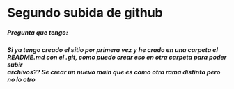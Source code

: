 <h1>Segundo subida de github</h1>
<h5>Pregunta que tengo:<h5>
<p>Si ya tengo creado el sitio por primera vez y he crado en una carpeta el<br>
README.md con el .git, como puedo crear eso en otra carpeta para poder subir<br>
archivos?? Se crear un nuevo main que es como otra rama distinta pero no lo otro<p> 